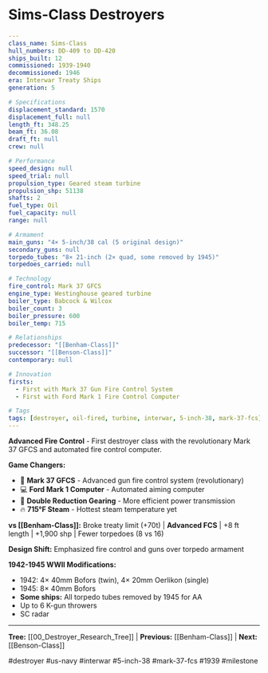 # Sims-Class Destroyers

```yaml
---
class_name: Sims-Class
hull_numbers: DD-409 to DD-420
ships_built: 12
commissioned: 1939-1940
decommissioned: 1946
era: Interwar Treaty Ships
generation: 5

# Specifications
displacement_standard: 1570
displacement_full: null
length_ft: 348.25
beam_ft: 36.08
draft_ft: null
crew: null

# Performance
speed_design: null
speed_trial: null
propulsion_type: Geared steam turbine
propulsion_shp: 51138
shafts: 2
fuel_type: Oil
fuel_capacity: null
range: null

# Armament
main_guns: "4× 5-inch/38 cal (5 original design)"
secondary_guns: null
torpedo_tubes: "8× 21-inch (2× quad, some removed by 1945)"
torpedoes_carried: null

# Technology
fire_control: Mark 37 GFCS
engine_type: Westinghouse geared turbine
boiler_type: Babcock & Wilcox
boiler_count: 3
boiler_pressure: 600
boiler_temp: 715

# Relationships
predecessor: "[[Benham-Class]]"
successor: "[[Benson-Class]]"
contemporary: null

# Innovation
firsts:
  - First with Mark 37 Gun Fire Control System
  - First with Ford Mark 1 Fire Control Computer

# Tags
tags: [destroyer, oil-fired, turbine, interwar, 5-inch-38, mark-37-fcs]
---
```

**Advanced Fire Control** - First destroyer class with the revolutionary Mark 37 GFCS and automated fire control computer.

**Game Changers:**
- 🎯 **Mark 37 GFCS** - Advanced gun fire control system (revolutionary)
- 💻 **Ford Mark 1 Computer** - Automated aiming computer
- 🔧 **Double Reduction Gearing** - More efficient power transmission
- 🔥 **715°F Steam** - Hottest steam temperature yet

**vs [[Benham-Class]]:** Broke treaty limit (+70t) | **Advanced FCS** | +8 ft length | +1,900 shp | Fewer torpedoes (8 vs 16)

**Design Shift:** Emphasized fire control and guns over torpedo armament

**1942-1945 WWII Modifications:**
- 1942: 4× 40mm Bofors (twin), 4× 20mm Oerlikon (single)
- 1945: 8× 40mm Bofors
- **Some ships:** All torpedo tubes removed by 1945 for AA
- Up to 6 K-gun throwers
- SC radar

---
**Tree:** [[00_Destroyer_Research_Tree]] | **Previous:** [[Benham-Class]] | **Next:** [[Benson-Class]]

#destroyer #us-navy #interwar #5-inch-38 #mark-37-fcs #1939 #milestone
